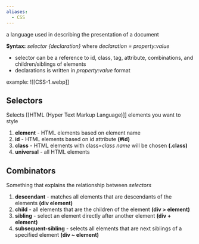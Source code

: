 ```yaml
---
aliases:
  - CSS
---
```


a language used in describing the presentation of a document

**Syntax:** *selector {declaration}* where *declaration = property:value* 
- selector can be a reference to id, class, tag, attribute, combinations, and children/siblings of elements
- declarations is written in *property:value* format

example:
![[CSS-1.webp]]
## Selectors
Selects [[HTML (Hyper Text Markup Language)]] elements you want to style
1. **element** - HTML elements based on element name
2. **id** - HTML elements based on id attribute **(#id)** 
3. **class** - HTML elements with class=*class name* will be chosen **(.class)**
4. **universal** - all HTML elements

##  Combinators
Something that explains the relationship between *selectors*
1. **descendant** - matches all elements that are descendants of the elements **(div element)**
2. **child** - all elements that are the children of the element **(div > element)**
3. **sibling** - select an element directly after another element **(div + element)**
4. **subsequent-sibling** - selects all elements that are next siblings of a specified element **(div ~ element)**